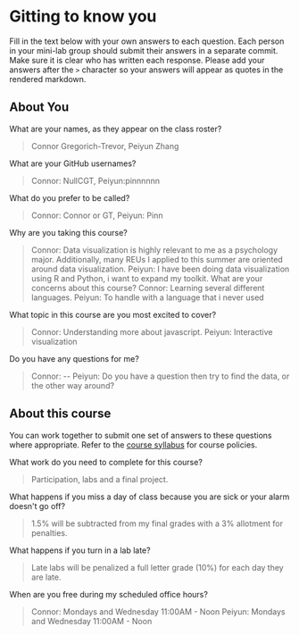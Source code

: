 # Gitting to know you
Fill in the text below with your own answers to each question. Each person in your mini-lab group should submit their answers in a separate commit. Make sure it is clear who has written each response. Please add your answers after the `>` character so your answers will appear as quotes in the rendered markdown.

## About You
What are your names, as they appear on the class roster?
> Connor Gregorich-Trevor, Peiyun Zhang

What are your GitHub usernames?
> Connor: NullCGT, Peiyun:pinnnnnn

What do you prefer to be called?
> Connor: Connor or GT, Peiyun: Pinn

Why are you taking this course?
> Connor: Data visualization is highly relevant to me as a psychology major. Additionally, many REUs I applied to this summer are oriented around data visualization.
> Peiyun: I have been doing data visualization using R and Python, i want to expand my toolkit.
What are your concerns about this course?
> Connor: Learning several different languages.
> Peiyun: To handle with a language that i never used

What topic in this course are you most excited to cover?
> Connor: Understanding more about javascript.
> Peiyun: Interactive visualization

Do you have any questions for me?
> Connor: --
> Peiyun: Do you have a question then try to find the data, or the other way around?

## About this course
You can work together to submit one set of answers to these questions where appropriate. Refer to the [course syllabus](http://www.cs.grinnell.edu/~curtsinger/teaching/2017S/CSC395/syllabus/) for course policies.

What work do you need to complete for this course?
> Participation, labs and a final project.

What happens if you miss a day of class because you are sick or your alarm doesn't go off?
> 1.5% will be subtracted from my final grades with a 3% allotment for penalties.

What happens if you turn in a lab late?
> Late labs will be penalized a full letter grade (10%) for each day they are late.

When are you free during my scheduled office hours?
> Connor: Mondays and Wednesday 11:00AM - Noon
> Peiyun: Mondays and Wednesday 11:00AM - Noon

